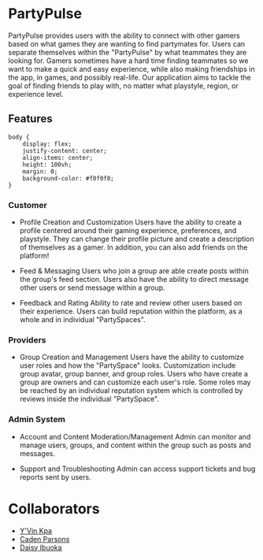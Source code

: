 # PartyPulse

PartyPulse provides users with the ability to connect with other gamers based on what games they are wanting to find partymates for. Users can separate themselves within the "PartyPulse" by what teammates they are looking for. Gamers sometimes have a hard time finding teammates so we want to make a quick and easy experience, while also making friendships in the app, in games, and possibly real-life. Our application aims to tackle the goal of finding friends to play with, no matter what playstyle, region, or experience level. 

## Features

    body {
        display: flex;
        justify-content: center;
        align-items: center;
        height: 100vh;
        margin: 0;
        background-color: #f0f0f0;
    }
### Customer

- Profile Creation and Customization
Users have the ability to create a profile centered around their gaming experience, preferences, and playstyle. They can change their profile picture and create a description of themselves as a gamer. In addition, you can also add friends on the platform!

- Feed & Messaging
Users who join a group are able create posts within the group's feed section. Users also have the ability to direct message other users or send message within a group.

- Feedback and Rating
Ability to rate and review other users based on their experience. Users can build reputation within the platform, as a whole and in individual "PartySpaces".

### Providers

- Group Creation and Management
Users have the ability to customize user roles and how the "PartySpace" looks. Customization include group avatar, group banner, and group roles. Users who have create a group are owners and can customize each user's role. Some roles may be reached by an individual reputation system which is controlled by reviews inside the individual "PartySpace".


### Admin System

- Account and Content Moderation/Management
Admin can monitor and manage users, groups, and content within the group such as posts and messages.

- Support and Troubleshooting
Admin can access support tickets and bug reports sent by users.

# Collaborators

- [Y'Vin Kpa](https://github.com/kcxul)
- [Caden Parsons](https://github.com/CadenParsons)
- [Daisy Ibuoka](https://github.com/Daizeay)

